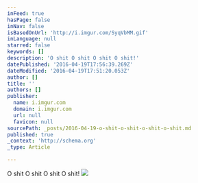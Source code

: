 ```yaml
---
inFeed: true
hasPage: false
inNav: false
isBasedOnUrl: 'http://i.imgur.com/SyqVbMM.gif'
inLanguage: null
starred: false
keywords: []
description: 'O shit O shit O shit O shit!'
datePublished: '2016-04-19T17:56:39.269Z'
dateModified: '2016-04-19T17:51:20.053Z'
author: []
title: ''
authors: []
publisher:
  name: i.imgur.com
  domain: i.imgur.com
  url: null
  favicon: null
sourcePath: _posts/2016-04-19-o-shit-o-shit-o-shit-o-shit.md
published: true
_context: 'http://schema.org'
_type: Article

---
```

O shit O shit O shit O shit!
![](http://i.imgur.com/SyqVbMM.gif)